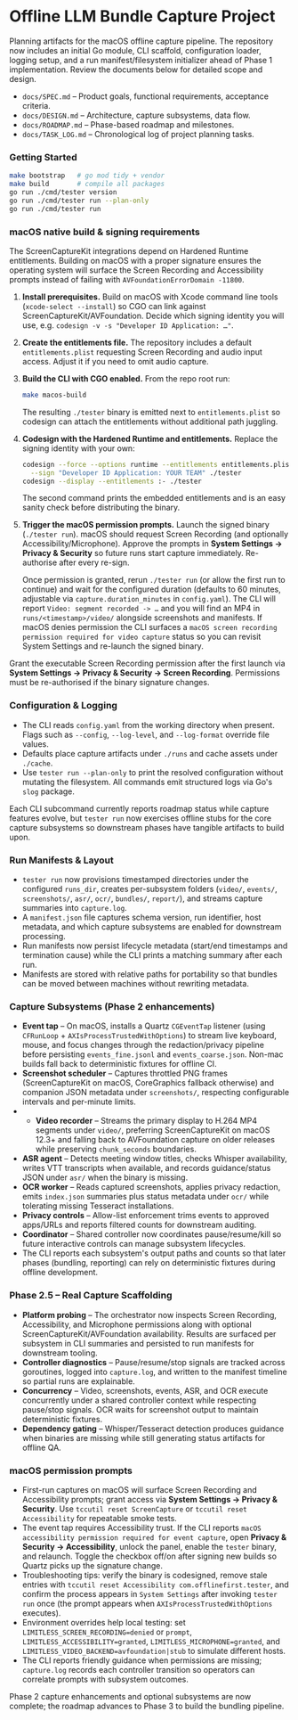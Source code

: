 # Offline LLM Bundle Capture Project

Planning artifacts for the macOS offline capture pipeline. The repository now includes an initial Go module, CLI scaffold, configuration loader, logging setup, and a run manifest/filesystem initializer ahead of Phase 1 implementation. Review the documents below for detailed scope and design.

- `docs/SPEC.md` – Product goals, functional requirements, acceptance criteria.
- `docs/DESIGN.md` – Architecture, capture subsystems, data flow.
- `docs/ROADMAP.md` – Phase-based roadmap and milestones.
- `docs/TASK_LOG.md` – Chronological log of project planning tasks.

### Getting Started

```bash
make bootstrap   # go mod tidy + vendor
make build       # compile all packages
go run ./cmd/tester version
go run ./cmd/tester run --plan-only
go run ./cmd/tester run
```

### macOS native build & signing requirements

The ScreenCaptureKit integrations depend on Hardened Runtime entitlements. Building on macOS with a proper signature ensures the operating system will surface the Screen Recording and Accessibility prompts instead of failing with `AVFoundationErrorDomain -11800`.

1. **Install prerequisites.** Build on macOS with Xcode command line tools (`xcode-select --install`) so CGO can link against ScreenCaptureKit/AVFoundation. Decide which signing identity you will use, e.g. `codesign -v -s "Developer ID Application: …"`.
2. **Create the entitlements file.** The repository includes a default `entitlements.plist` requesting Screen Recording and audio input access. Adjust it if you need to omit audio capture.
3. **Build the CLI with CGO enabled.** From the repo root run:

   ```bash
   make macos-build
   ```

   The resulting `./tester` binary is emitted next to `entitlements.plist` so codesign can attach the entitlements without additional path juggling.
4. **Codesign with the Hardened Runtime and entitlements.** Replace the signing identity with your own:

   ```bash
   codesign --force --options runtime --entitlements entitlements.plist \
     --sign "Developer ID Application: YOUR TEAM" ./tester
   codesign --display --entitlements :- ./tester
   ```

   The second command prints the embedded entitlements and is an easy sanity check before distributing the binary.
5. **Trigger the macOS permission prompts.** Launch the signed binary (`./tester run`). macOS should request Screen Recording (and optionally Accessibility/Microphone). Approve the prompts in **System Settings → Privacy & Security** so future runs start capture immediately. Re-authorise after every re-sign.

   Once permission is granted, rerun `./tester run` (or allow the first run to continue) and wait for the configured duration (defaults to 60 minutes, adjustable via `capture.duration_minutes` in `config.yaml`). The CLI will report `Video: segment recorded -> …` and you will find an MP4 in `runs/<timestamp>/video/` alongside screenshots and manifests. If macOS denies permission the CLI surfaces a `macOS screen recording permission required for video capture` status so you can revisit System Settings and re-launch the signed binary.

Grant the executable Screen Recording permission after the first launch via **System Settings → Privacy & Security → Screen Recording**. Permissions must be re-authorised if the binary signature changes.

### Configuration & Logging

- The CLI reads `config.yaml` from the working directory when present. Flags such as `--config`, `--log-level`, and `--log-format` override file values.
- Defaults place capture artifacts under `./runs` and cache assets under `./cache`.
- Use `tester run --plan-only` to print the resolved configuration without mutating the filesystem. All commands emit structured logs via Go's `slog` package.

Each CLI subcommand currently reports roadmap status while capture features evolve, but `tester run` now exercises offline stubs for the core capture subsystems so downstream phases have tangible artifacts to build upon.

### Run Manifests & Layout

- `tester run` now provisions timestamped directories under the configured `runs_dir`, creates per-subsystem folders (`video/`, `events/`, `screenshots/`, `asr/`, `ocr/`, `bundles/`, `report/`), and streams capture summaries into `capture.log`.
- A `manifest.json` file captures schema version, run identifier, host metadata, and which capture subsystems are enabled for downstream processing.
- Run manifests now persist lifecycle metadata (start/end timestamps and termination cause) while the CLI prints a matching summary after each run.
- Manifests are stored with relative paths for portability so that bundles can be moved between machines without rewriting metadata.

### Capture Subsystems (Phase 2 enhancements)


- **Event tap** – On macOS, installs a Quartz `CGEventTap` listener (using `CFRunLoop` + `AXIsProcessTrustedWithOptions`) to stream live keyboard, mouse, and focus changes through the redaction/privacy pipeline before persisting `events_fine.jsonl` and `events_coarse.json`. Non-mac builds fall back to deterministic fixtures for offline CI.
- **Screenshot scheduler** – Captures throttled PNG frames (ScreenCaptureKit on macOS, CoreGraphics fallback otherwise) and companion JSON metadata under `screenshots/`, respecting configurable intervals and per-minute limits.
- - **Video recorder** – Streams the primary display to H.264 MP4 segments under `video/`, preferring ScreenCaptureKit on macOS 12.3+ and falling back to AVFoundation capture on older releases while preserving `chunk_seconds` boundaries.
- **ASR agent** – Detects meeting window titles, checks Whisper availability, writes VTT transcripts when available, and records guidance/status JSON under `asr/` when the binary is missing.
- **OCR worker** – Reads captured screenshots, applies privacy redaction, emits `index.json` summaries plus status metadata under `ocr/` while tolerating missing Tesseract installations.
- **Privacy controls** – Allow-list enforcement trims events to approved apps/URLs and reports filtered counts for downstream auditing.
- **Coordinator** – Shared controller now coordinates pause/resume/kill so future interactive controls can manage subsystem lifecycles.
- The CLI reports each subsystem's output paths and counts so that later phases (bundling, reporting) can rely on deterministic fixtures during offline development.

### Phase 2.5 – Real Capture Scaffolding

- **Platform probing** – The orchestrator now inspects Screen Recording, Accessibility, and Microphone permissions along with optional ScreenCaptureKit/AVFoundation availability. Results are surfaced per subsystem in CLI summaries and persisted to run manifests for downstream tooling.
- **Controller diagnostics** – Pause/resume/stop signals are tracked across goroutines, logged into `capture.log`, and written to the manifest timeline so partial runs are explainable.
- **Concurrency** – Video, screenshots, events, ASR, and OCR execute concurrently under a shared controller context while respecting pause/stop signals. OCR waits for screenshot output to maintain deterministic fixtures.
- **Dependency gating** – Whisper/Tesseract detection produces guidance when binaries are missing while still generating status artifacts for offline QA.

### macOS permission prompts

- First-run captures on macOS will surface Screen Recording and Accessibility prompts; grant access via **System Settings → Privacy & Security**. Use `tccutil reset ScreenCapture` or `tccutil reset Accessibility` for repeatable smoke tests.
- The event tap requires Accessibility trust. If the CLI reports `macOS accessibility permission required for event capture`, open **Privacy & Security → Accessibility**, unlock the panel, enable the `tester` binary, and relaunch. Toggle the checkbox off/on after signing new builds so Quartz picks up the signature change.
- Troubleshooting tips: verify the binary is codesigned, remove stale entries with `tccutil reset Accessibility com.offlinefirst.tester`, and confirm the process appears in `System Settings` after invoking `tester run` once (the prompt appears when `AXIsProcessTrustedWithOptions` executes).
- Environment overrides help local testing: set `LIMITLESS_SCREEN_RECORDING=denied` or `prompt`, `LIMITLESS_ACCESSIBILITY=granted`, `LIMITLESS_MICROPHONE=granted`, and `LIMITLESS_VIDEO_BACKEND=avfoundation|stub` to simulate different hosts.
- The CLI reports friendly guidance when permissions are missing; `capture.log` records each controller transition so operators can correlate prompts with subsystem outcomes.

Phase 2 capture enhancements and optional subsystems are now complete; the roadmap advances to Phase 3 to build the bundling pipeline.

